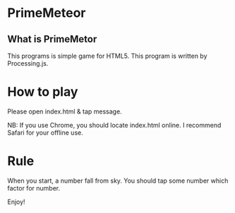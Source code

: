# PrimeMeteor

## What is PrimeMetor
This programs is simple game for HTML5. This program is written by Processing.js.

# How to play
Please open index.html & tap message.

NB: If you use Chrome, you should locate index.html online. I recommend Safari for your offline use.

# Rule
When you start, a number fall from sky. You should tap some number which factor for number.

Enjoy!
